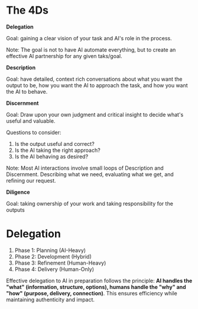 # The 4Ds

**Delegation**

Goal: gaining a clear vision of your task and AI's role in the process.

Note: The goal is not to have AI automate everything, but to create an effective AI partnership for any given taks/goal.

**Description**

Goal: have detailed, context rich conversations about what you want the output
to be, how you want the AI to approach the task, and how you want the AI to behave.

**Discernment**

Goal: Draw upon your own judgment and critical insight to decide what's useful and valuable.

Questions to consider:
1. Is the output useful and correct?
2. Is the AI taking the right approach?
3. Is the AI behaving as desired?

Note: Most AI interactions involve small loops of Description and Discernment. 
Describing what we need, evaluating what we get, and refining our request.

**Diligence**

Goal: taking ownership of your work and taking responsibility for the outputs

# Delegation

1. Phase 1: Planning (AI-Heavy)
2. Phase 2: Development (Hybrid)
3. Phase 3: Refinement (Human-Heavy)
4. Phase 4: Delivery (Human-Only)

Effective delegation to AI in preparation follows the principle: **AI handles the "what" (information, structure, options), humans handle the "why" and "how" (purpose, delivery, connection)**. 
This ensures efficiency while maintaining authenticity and impact.
